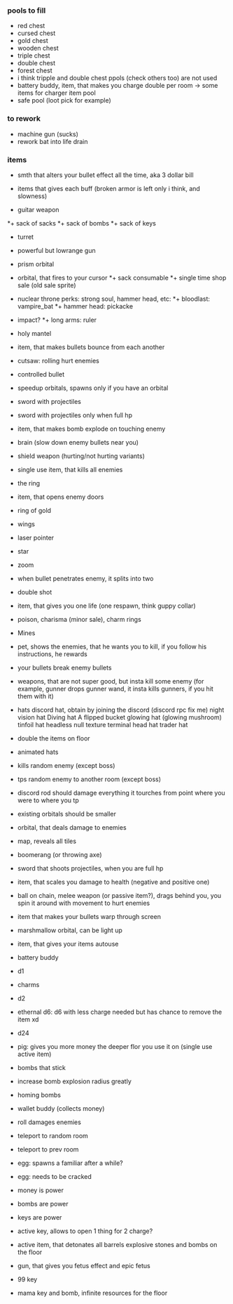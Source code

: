 ### pools to fill

* red chest
* cursed chest
* gold chest
* wooden chest
* triple chest
* double chest
* forest chest
* i think tripple and double chest ppols (check others too) are not used
* battery buddy, item, that makes you charge double per room -> some items for charger item pool
* safe pool (loot pick for example)

### to rework

* machine gun (sucks)
* rework bat into life drain

### items

* smth that alters your bullet effect all the time, aka 3 dollar bill
* items that gives each buff (broken armor is left only i think, and slowness)

* guitar weapon

*+ sack of sacks
*+ sack of bombs 
*+ sack of keys
* turret
* powerful but lowrange gun
* prism orbital
* orbital, that fires to your cursor
*+ sack consumable
*+ single time shop sale (old sale sprite)
* nuclear throne perks: strong soul, hammer head, etc:
 *+ bloodlast: vampire_bat
 *+ hammer head: pickacke
 * impact?
 *+ long arms: ruler

* holy mantel
* item, that makes bullets bounce from each another
* cutsaw: rolling hurt enemies
* controlled bullet 
* speedup orbitals, spawns only if you have an orbital
* sword with projectiles
* sword with projectiles only when full hp
* item, that makes bomb explode on touching enemy
* brain (slow down enemy bullets near you)
* shield weapon (hurting/not hurting variants)
* single use item, that kills all enemies
* the ring
* item, that opens enemy doors
* ring of gold
* wings
* laser pointer
* star
* zoom
* when bullet penetrates enemy, it splits into two
* double shot
* item, that gives you one life (one respawn, think guppy collar)
* poison, charisma (minor sale), charm rings
* Mines
* pet, shows the enemies, that he wants you to kill, if you follow his instructions, he rewards
* your bullets break enemy bullets
* weapons, that are not super good, but insta kill some enemy (for example, gunner drops gunner wand, it insta kills gunners, if you hit them with it)
* hats
 discord hat, obtain by joining the discord (discord rpc fix me)
 night vision hat
 Diving hat
 A flipped bucket
 glowing hat (glowing mushroom)
 tinfoil hat
 headless
 null texture
 terminal head
 hat trader hat
 
* double the items on floor
* animated hats
* kills random enemy (except boss)
* tps random enemy to another room (except boss)
* discord rod should damage everything it tourches from point where you were to where you tp
* existing orbitals should be smaller
* orbital, that deals damage to enemies
* map, reveals all tiles
* boomerang (or throwing axe)
* sword that shoots projectiles, when you are full hp
* item, that scales you damage to health (negative and positive one)
* ball on chain, melee weapon (or passive item?), drags behind you, you spin it around with movement to hurt enemies
* item that makes your bullets warp through screen
* marshmallow orbital, can be light up
* item, that gives your items autouse 
* battery buddy
* d1
* charms
* d2
* ethernal d6: d6 with less charge needed but has chance to remove the item xd
* d24
* pig: gives you more money the deeper flor you use it on (single use active item)
* bombs that stick
* increase bomb explosion radius greatly
* homing bombs
* wallet buddy (collects money)
* roll damages enemies
* teleport to random room
* teleport to prev room
* egg: spawns a familiar after a while?
* egg: needs to be cracked
* money is power
* bombs are power
* keys are power
* active key, allows to open 1 thing for 2 charge?
* active item, that detonates all barrels explosive stones and bombs on the floor
* gun, that gives you fetus effect and epic fetus
* 99 key
* mama key and bomb, infinite resources for the floor
